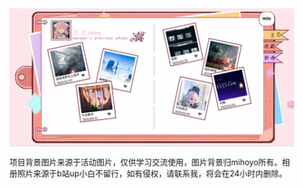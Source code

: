 ![image](./src/image.png)

项目背景图片来源于活动图片，仅供学习交流使用，图片背景归mihoyo所有。相册照片来源于b站up小白不留行，如有侵权，请联系我，将会在24小时内删除。

